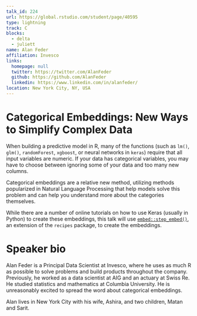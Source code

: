 ```yaml
---
talk_id: 224
url: https://global.rstudio.com/student/page/40595
type: lightning
track: C
blocks:
  - delta
  - juliett
name: Alan Feder
affiliation: Invesco
links:
  homepage: null
  twitter: https://twitter.com/AlanFeder
  github: https://github.com/AlanFeder
  linkedin: https://www.linkedin.com/in/alanfeder/
location: New York City, NY, USA
---
```


# Categorical Embeddings: New Ways to Simplify Complex Data

When building a predictive model in R, many of the functions (such as `lm()`, `glm()`, `randomForest`, `xgboost`, or neural networks in `keras`) require that all input variables are numeric.  If your data has categorical variables, you may have to choose between ignoring some of your data and too many new columns.

Categorical embeddings are a relative new method, utilizing methods popularized in Natural Language Processing that help models solve this problem and can help you understand more about the categories themselves.

While there are a number of online tutorials on how to use Keras (usually in Python) to create these embeddings, this talk will use [`embed::step_embed()`](https://embed.tidymodels.org/reference/step_embed.html), an extension of the `recipes` package, to create the embeddings.

# Speaker bio

Alan Feder is a Principal Data Scientist at Invesco, where he uses as much R as possible to solve problems and build products throughout the company.  Previously, he worked as a data scientist at AIG and an actuary at Swiss Re.  He studied statistics and mathematics at Columbia University.  He is unreasonably excited to spread the word about categorical embeddings.

Alan lives in New York City with his wife, Ashira, and two children, Matan and Sarit.
